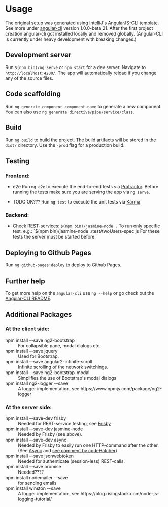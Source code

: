 # Usage

The original setup was generated using IntelliJ's AngularJS-CLI template.
See more under [angular-cli](https://github.com/angular/angular-cli) version 1.0.0-beta.21.
After the first project creation angular-cli got installed locally and
removed globally. (Angular-CLI is currently under heavy development with breaking changes.)

## Development server

Run `$(npm bin)/ng serve` or `npm start` for a dev server. Navigate to `http://localhost:4200/`.
The app will automatically reload if you change any of the source files.

## Code scaffolding

Run `ng generate component component-name` to generate a new component. You can also use `ng generate directive/pipe/service/class`.

## Build

Run `ng build` to build the project. The build artifacts will be stored in the `dist/` directory. Use the `-prod` flag for a production build.


## Testing

### Frontend:
* e2e
  Run `ng e2e` to execute the end-to-end tests via [Protractor](http://www.protractortest.org/).
  Before running the tests make sure you are serving the app via `ng serve`.

* TODO OK???
  Run `ng test` to execute the unit tests via [Karma](https://karma-runner.github.io).

### Backend:
* Check REST-services:
  `$(npm bin)/jasmine-node .`
   To run only specific test, e.g.: `$(npm bin)/jasmine-node ./test/twoUsers-spec.js
   For these tests the server must be started before.


## Deploying to Github Pages
Run `ng github-pages:deploy` to deploy to Github Pages.

## Further help
To get more help on the `angular-cli` use `ng --help` or go check out the [Angular-CLI README](https://github.com/angular/angular-cli/blob/master/README.md).



## Additional Packages
### At the client side:
<dl>
  <dt>npm install --save ng2-bootstrap</dt>
  <dd>For collapsible pane, modal dialogs etc.</dd>
  <dt>npm install --save jquery</dt>
  <dd>Used for Bootstrap.</dd>
  <dt>npm install --save angular2-infinite-scroll</dt>
  <dd>Infinite scrolling of the network switchings.</dd>
  <dt>npm install --save ng2-bootstrap-modal</dt>
  <dd>Simplifies the use of Bootstrap's modal dialogs</dd>
  <dt>npm install ng2-logger --save</dt>
  <dd>A logger implementation, see https://www.npmjs.com/package/ng2-logger</dd>
</dl>

### At the server side:
<dl>
  <dt>npm install --save-dev frisby</dt>
  <dd>Needed for REST-service testing, see <a href="http://frisbyjs.com">Frisby</a></dd>
  <dt>npm install --save-dev jasmine-node</dt>
  <dd>Needed by Frisby (see above).</dd>
  <dt>npm install --save-dev async</dt>
  <dd>Needed by Frisby to easily run one HTTP-command after the other. (See
  <a href="http://caolan.github.io/async/">Async</a> and
  <a href="https://github.com/vlucas/frisby/issues/64">see comment by codeHatcher</a>)</dd>
  <dt>npm install --save jsonwebtoken</dt>
  <dd>Needed for authenticate (session-less) REST-calls.</dd>

  <dt>npm install --save promise</dt>
  <dd>Needed????</dd>

  <dt>npm install nodemailer --save</dt>
  <dd>for sending emails</dd>
  <dt>npm install winston --save</dt>
  <dd>A logger implementation, see https://blog.risingstack.com/node-js-logging-tutorial/</dd>
</dl>
